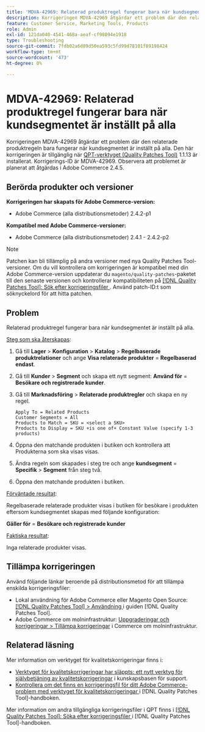 ```yaml
---
title: 'MDVA-42969: Relaterad produktregel fungerar bara när kundsegmentet är inställt på alla'
description: Korrigeringen MDVA-42969 åtgärdar ett problem där den relaterade produktregeln bara fungerar när kundsegmentet är inställt på alla. Den här korrigeringen är tillgänglig när [QPT-verktyget (Quality Patches Tool)](https://experienceleague.adobe.com/en/docs/commerce-operations/tools/quality-patches-tool/quality-patches-tool-to-self-serve-quality-patches) 1.1.13 är installerat. Korrigerings-ID är MDVA-42969. Observera att problemet är planerat att åtgärdas i Adobe Commerce 2.4.5.
feature: Customer Service, Marketing Tools, Products
role: Admin
exl-id: 121da040-4541-468a-aeaf-cf98094e1918
type: Troubleshooting
source-git-commit: 7fdb02a6d89d50ea593c5fd99d78101f89198424
workflow-type: tm+mt
source-wordcount: '473'
ht-degree: 0%

---
```


# MDVA-42969: Relaterad produktregel fungerar bara när kundsegmentet är inställt på alla

Korrigeringen MDVA-42969 åtgärdar ett problem där den relaterade produktregeln bara fungerar när kundsegmentet är inställt på alla. Den här korrigeringen är tillgänglig när [QPT-verktyget (Quality Patches Tool)](https://experienceleague.adobe.com/en/docs/commerce-operations/tools/quality-patches-tool/quality-patches-tool-to-self-serve-quality-patches) 1.1.13 är installerat. Korrigerings-ID är MDVA-42969. Observera att problemet är planerat att åtgärdas i Adobe Commerce 2.4.5.

## Berörda produkter och versioner

**Korrigeringen har skapats för Adobe Commerce-version:**

* Adobe Commerce (alla distributionsmetoder) 2.4.2-p1

**Kompatibel med Adobe Commerce-versioner:**

* Adobe Commerce (alla distributionsmetoder) 2.4.1 - 2.4.2-p2

>[!NOTE]
>
>Patchen kan bli tillämplig på andra versioner med nya Quality Patches Tool-versioner. Om du vill kontrollera om korrigeringen är kompatibel med din Adobe Commerce-version uppdaterar du `magento/quality-patches`-paketet till den senaste versionen och kontrollerar kompatibiliteten på [[!DNL Quality Patches Tool]: Sök efter korrigeringsfiler ](https://experienceleague.adobe.com/en/docs/commerce-operations/tools/quality-patches-tool/quality-patches-tool-to-self-serve-quality-patches). Använd patch-ID:t som söknyckelord för att hitta patchen.

## Problem

Relaterad produktregel fungerar bara när kundsegmentet är inställt på alla.

<u>Steg som ska återskapas</u>:

1. Gå till **Lager** > **Konfiguration** > **Katalog** > **Regelbaserade produktrelationer** och ange **Visa relaterade produkter** = **Regelbaserad endast**.
1. Gå till **Kunder** > **Segment** och skapa ett nytt segment: **Använd för** = **Besökare och registrerade kunder**.
1. Gå till **Marknadsföring** > **Relaterade produktregler** och skapa en ny regel.

   ```code block
   Apply To = Related Products
   Customer Segments = All
   Products to Match = SKU = <select a SKU>
   Products to Display = SKU +is one of+ Constant Value (specify 1-3 products)
   ```

1. Öppna den matchande produkten i butiken och kontrollera att Produkterna som ska visas visas.
1. Ändra regeln som skapades i steg tre och ange **kundsegment** = **Specifik** > **Segment** från steg två.
1. Öppna den matchande produkten i butiken.

<u>Förväntade resultat</u>:

Regelbaserade relaterade produkter visas i butiken för besökare i produkten eftersom kundsegmentet skapas med följande konfiguration:

**Gäller för** = **Besökare och registrerade kunder**

<u>Faktiska resultat</u>:

Inga relaterade produkter visas.

## Tillämpa korrigeringen

Använd följande länkar beroende på distributionsmetod för att tillämpa enskilda korrigeringsfiler:

* Lokal användning för Adobe Commerce eller Magento Open Source: [[!DNL Quality Patches Tool] > Användning ](/help/tools/quality-patches-tool/usage.md) i guiden [!DNL Quality Patches Tool].
* Adobe Commerce om molninfrastruktur: [Uppgraderingar och korrigeringar > Tillämpa korrigeringar](https://experienceleague.adobe.com/docs/commerce-cloud-service/user-guide/develop/upgrade/apply-patches.html) i Commerce om molninfrastruktur.

## Relaterad läsning

Mer information om verktyget för kvalitetskorrigeringar finns i:

* [Verktyget för kvalitetskorrigeringar har släppts: ett nytt verktyg för självbetjäning av kvalitetskorrigeringar](https://experienceleague.adobe.com/en/docs/commerce-operations/tools/quality-patches-tool/quality-patches-tool-to-self-serve-quality-patches) i kunskapsbasen för support.
* [Kontrollera om det finns en korrigeringsfil för ditt Adobe Commerce-problem med verktyget för kvalitetskorrigeringar ](/help/tools/quality-patches-tool/patches-available-in-qpt/check-patch-for-magento-issue-with-magento-quality-patches.md) i [!DNL Quality Patches Tool]-handboken.

Mer information om andra tillgängliga korrigeringsfiler i QPT finns i [[!DNL Quality Patches Tool]: Söka efter korrigeringsfiler ](https://experienceleague.adobe.com/tools/commerce-quality-patches/index.html) i [!DNL Quality Patches Tool]-handboken.
